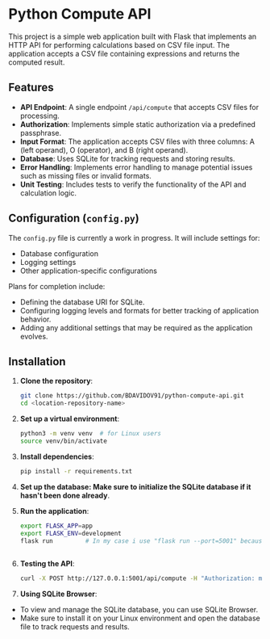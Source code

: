 # Python Compute API

This project is a simple web application built with Flask that implements an HTTP API for performing calculations based on CSV file input. The application accepts a CSV file containing expressions and returns the computed result.

## Features

- **API Endpoint**: A single endpoint `/api/compute` that accepts CSV files for processing.
- **Authorization**: Implements simple static authorization via a predefined passphrase.
- **Input Format**: The application accepts CSV files with three columns: A (left operand), O (operator), and B (right operand).
- **Database**: Uses SQLite for tracking requests and storing results.
- **Error Handling**: Implements error handling to manage potential issues such as missing files or invalid formats.
- **Unit Testing**: Includes tests to verify the functionality of the API and calculation logic.

## Configuration (`config.py`)
The `config.py` file is currently a work in progress. It will include settings for:
- Database configuration
- Logging settings
- Other application-specific configurations

Plans for completion include:
- Defining the database URI for SQLite.
- Configuring logging levels and formats for better tracking of application behavior.
- Adding any additional settings that may be required as the application evolves.


## Installation

1. **Clone the repository**:
   ```bash
   git clone https://github.com/BDAVIDOV91/python-compute-api.git
   cd <location-repository-name>

2. **Set up a virtual environment**:
   ```bash
   python3 -m venv venv  # for Linux users
   source venv/bin/activate

3. **Install dependencies**:
   ```bash
   pip install -r requirements.txt

4. **Set up the database: Make sure to initialize the SQLite database if it hasn't been done already**.

5. **Run the application**:
   ```bash
   export FLASK_APP=app
   export FLASK_ENV=development
   flask run         # In my case i use "flask run --port=5001" because port = 5000 was busy
 
6. **Testing the API**:
   ```bash
   curl -X POST http://127.0.0.1:5001/api/compute -H "Authorization: mypass123" -F "file=@data/test_calculations.csv" # Check ports before runing 

7. **Using SQLite Browser**:
- To view and manage the SQLite database, you can use SQLite Browser. 
- Make sure to install it on your Linux environment and open the database file to track requests and results.
